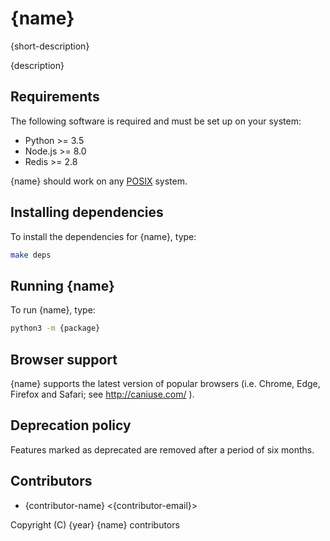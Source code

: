 # {name}

{short-description}

{description}

## Requirements

The following software is required and must be set up on your system:

* Python >= 3.5
* Node.js >= 8.0
* Redis >= 2.8

{name} should work on any [POSIX](https://en.wikipedia.org/wiki/POSIX) system.

## Installing dependencies

To install the dependencies for {name}, type:

```sh
make deps
```

## Running {name}

To run {name}, type:

```sh
python3 -m {package}
```

## Browser support

{name} supports the latest version of popular browsers (i.e. Chrome, Edge, Firefox and Safari; see
http://caniuse.com/ ).

## Deprecation policy

Features marked as deprecated are removed after a period of six months.

## Contributors

* {contributor-name} &lt;{contributor-email}>

Copyright (C) {year} {name} contributors
